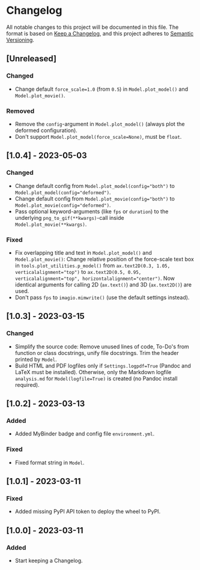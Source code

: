 # Changelog
All notable changes to this project will be documented in this file. The format is based on [Keep a Changelog](https://keepachangelog.com/en/1.0.0/), and this project adheres to [Semantic Versioning](https://semver.org/spec/v2.0.0.html).

## [Unreleased]

### Changed
- Change default `force_scale=1.0` (from `0.5`) in `Model.plot_model()` and `Model.plot_movie()`.

### Removed
- Remove the `config`-argument in `Model.plot_model()` (always plot the deformed configuration).
- Don't support `Model.plot_model(force_scale=None)`, must be `float`.

## [1.0.4] - 2023-05-03

### Changed
- Change default config from `Model.plot_model(config="both")` to `Model.plot_model(config="deformed")`. 
- Change default config from `Model.plot_movie(config="both")` to `Model.plot_movie(config="deformed")`. 
- Pass optional keyword-arguments (like `fps` or `duration`) to the underlying `png_to_gif(**kwargs)`-call inside `Model.plot_movie(**kwargs)`.

### Fixed
- Fix overlapping title and text in `Model.plot_model()` and `Model.plot_movie()`: Change relative position of the force-scale text box in `tools.plot_utilities.p_model()` from `ax.text2D(0.3, 1.05, verticalalignment="top")` to `ax.text2D(0.5, 0.95, verticalalignment="top", horizontalalignment="center")`. Now identical arguments for calling 2D (`ax.text()`) and 3D (`ax.text2D()`) are used.
- Don't pass `fps` to `imagio.mimwrite()` (use the default settings instead).

## [1.0.3] - 2023-03-15

### Changed
- Simplify the source code: Remove unused lines of code, To-Do's from function or class docstrings, unify file docstrings. Trim the header printed by `Model`.
- Build HTML and PDF logfiles only if `Settings.logpdf=True` (Pandoc and LaTeX must be installed). Otherwise, only the Markdown logfile `analysis.md` for `Model(logfile=True)` is created (no Pandoc install required).

## [1.0.2] - 2023-03-13

### Added
- Added MyBinder badge and config file `environment.yml`.

### Fixed
- Fixed format string in `Model`.

## [1.0.1] - 2023-03-11

### Fixed
- Added missing PyPI API token to deploy the wheel to PyPI.

## [1.0.0] - 2023-03-11

### Added
- Start keeping a Changelog.
